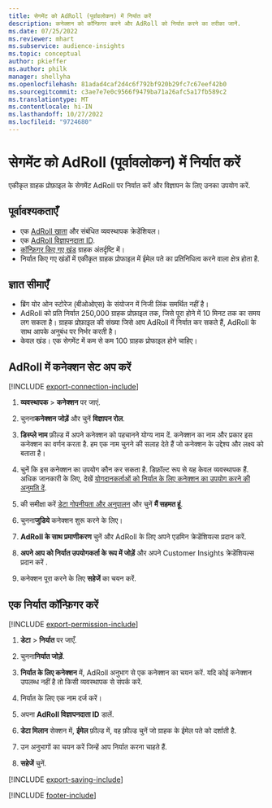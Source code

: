 ```yaml
---
title: सेगमेंट को AdRoll (पूर्वावलोकन) में निर्यात करें
description: कनेक्शन को कॉन्फ़िगर करने और AdRoll को निर्यात करने का तरीका जानें.
ms.date: 07/25/2022
ms.reviewer: mhart
ms.subservice: audience-insights
ms.topic: conceptual
author: pkieffer
ms.author: philk
manager: shellyha
ms.openlocfilehash: 81adad4caf2d4c6f792bf920b29fc7c67eef42b0
ms.sourcegitcommit: c3ae7e7e0c9566f9479ba71a26afc5a17fb589c2
ms.translationtype: MT
ms.contentlocale: hi-IN
ms.lasthandoff: 10/27/2022
ms.locfileid: "9724680"
---
```

# <a name="export-segments-to-adroll-preview"></a>सेगमेंट को AdRoll (पूर्वावलोकन) में निर्यात करें

एकीकृत ग्राहक प्रोफ़ाइल के सेगमेंट AdRoll पर निर्यात करें और विज्ञापन के लिए उनका उपयोग करें.

## <a name="prerequisites"></a>पूर्वावश्यकताएँ

- एक [AdRoll खाता](https://www.adroll.com/) और संबंधित व्यवस्थापक क्रेडेंशियल।
- एक [AdRoll विज्ञापनदाता ID](https://help.adroll.com/hc/articles/212011838-Advertiser-Profiles).
- [कॉन्फ़िगर किए गए खंड](segments.md) ग्राहक अंतर्दृष्टि में।
- निर्यात किए गए खंडों में एकीकृत ग्राहक प्रोफाइल में ईमेल पते का प्रतिनिधित्व करने वाला क्षेत्र होता है.

## <a name="known-limitations"></a>ज्ञात सीमाएँ

- ब्रिंग योर ओन स्टोरेज (बीओओएस) के संयोजन में निजी लिंक समर्थित नहीं है।
- AdRoll को प्रति निर्यात 250,000 ग्राहक प्रोफ़ाइल तक, जिसे पूरा होने में 10 मिनट तक का समय लग सकता है। ग्राहक प्रोफ़ाइल की संख्या जिसे आप AdRoll में निर्यात कर सकते हैं, AdRoll के साथ आपके अनुबंध पर निर्भर करती है।
- केवल खंड। एक सेगमेंट में कम से कम 100 ग्राहक प्रोफाइल होने चाहिए।

## <a name="set-up-connection-to-adroll"></a>AdRoll में कनेक्शन सेट अप करें

[!INCLUDE [export-connection-include](includes/export-connection-admn.md)]

1. **व्यवस्थापक** > **कनेक्शन** पर जाएं.

1. चुनना**कनेक्शन जोड़ें** और चुनें **विज्ञापन रोल**.

1. **डिस्प्ले नाम** फ़ील्ड में अपने कनेक्शन को पहचानने योग्य नाम दें. कनेक्शन का नाम और प्रकार इस कनेक्शन का वर्णन करता है. हम एक नाम चुनने की सलाह देते हैं जो कनेक्शन के उद्देश्य और लक्ष्य को बताता है।

1. चुनें कि इस कनेक्शन का उपयोग कौन कर सकता है. डिफ़ॉल्ट रूप से यह केवल व्यवस्थापक हैं. अधिक जानकारी के लिए, देखें [योगदानकर्ताओं को निर्यात के लिए कनेक्शन का उपयोग करने की अनुमति दें](connections.md#allow-contributors-to-use-a-connection-for-exports).

1. की समीक्षा करें [डेटा गोपनीयता और अनुपालन](connections.md#data-privacy-and-compliance) और चुनें **मैं सहमत हूं**.

1. चुनना**जुडिये** कनेक्शन शुरू करने के लिए।

1. **AdRoll के साथ प्रमाणीकरण** चुनें और AdRoll के लिए अपने एडमिन क्रेडेंशियल्स प्रदान करें.

1. **अपने आप को निर्यात उपयोगकर्ता के रूप में जोड़ें** और अपने Customer Insights क्रेडेंशियल्स प्रदान करें .

1. कनेक्शन पूरा करने के लिए **सहेजें** का चयन करें.

## <a name="configure-an-export"></a>एक निर्यात कॉन्फ़िगर करें

[!INCLUDE [export-permission-include](includes/export-permission.md)]

1. **डेटा** > **निर्यात** पर जाएँ.

1. चुनना**निर्यात जोड़ें**.

1. **निर्यात के लिए कनेक्शन** में, AdRoll अनुभाग से एक कनेक्शन का चयन करें. यदि कोई कनेक्शन उपलब्ध नहीं है तो किसी व्यवस्थापक से संपर्क करें.

1. निर्यात के लिए एक नाम दर्ज करें।

1. अपना **AdRoll विज्ञापनदाता ID** डालें.

1. **डेटा मिलान** सेक्शन में, **ईमेल** फ़ील्ड में, वह फ़ील्ड चुनें जो ग्राहक के ईमेल पते को दर्शाती है.

1. उन अनुभागों का चयन करें जिन्हें आप निर्यात करना चाहते हैं.

1. **सहेजें** चुनें.

[!INCLUDE [export-saving-include](includes/export-saving.md)]

[!INCLUDE [footer-include](includes/footer-banner.md)]

